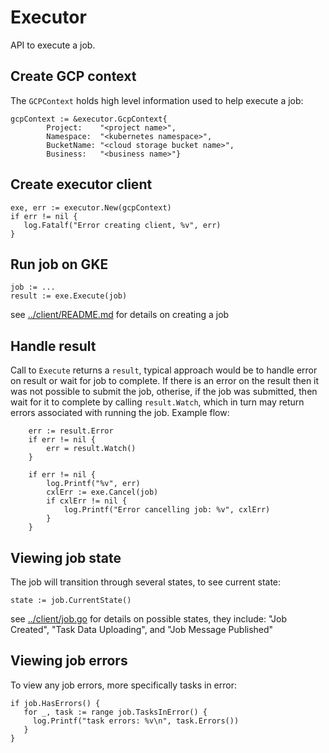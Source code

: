 # Executor
API to execute a job. 

## Create GCP context
The `GCPContext` holds high level information used to help execute a job:
```
gcpContext := &executor.GcpContext{
		Project:    "<project name>",
		Namespace:  "<kubernetes namespace>",
		BucketName: "<cloud storage bucket name>",
		Business:   "<business name>"}
```
## Create executor client
```
exe, err := executor.New(gcpContext)
if err != nil {
   log.Fatalf("Error creating client, %v", err)
}
```
## Run job on GKE
```
job := ...
result := exe.Execute(job)
```
see [../client/README.md](../client/README.md) for details on creating a job

## Handle result
Call to `Execute` returns a `result`, typical approach would be to handle error on result or wait for job to complete. If there is an error on the result then it was not possible to submit the job, otherise, if the job was submitted, then wait for it to complete by calling `result.Watch`, which in turn may return errors associated with running the job. Example flow:
```
	err := result.Error
	if err != nil {
		err = result.Watch()
	}

	if err != nil {
		log.Printf("%v", err)
		cxlErr := exe.Cancel(job)
		if cxlErr != nil {
			log.Printf("Error cancelling job: %v", cxlErr)
		}
	}
```

## Viewing job state
The job will transition through several states, to see current state:
```
state := job.CurrentState()
```
see [../client/job.go](../client/job.go) for details on possible states, they include: "Job Created", "Task Data Uploading", and "Job Message Published"

## Viewing job errors
To view any job errors, more specifically tasks in error:
```
if job.HasErrors() {
   for _, task := range job.TasksInError() {
     log.Printf("task errors: %v\n", task.Errors())
   }
}
```
